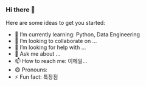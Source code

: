 ### Hi there 👋

Here are some ideas to get you started:

- 🌱 I’m currently learning: Python, Data Engineering
- 👯 I’m looking to collaborate on ...
- 🤔 I’m looking for help with ...
- 💬 Ask me about ...
- 📫 How to reach me: 이메일...
- 😄 Pronouns: 
- ⚡ Fun fact: 특장점
